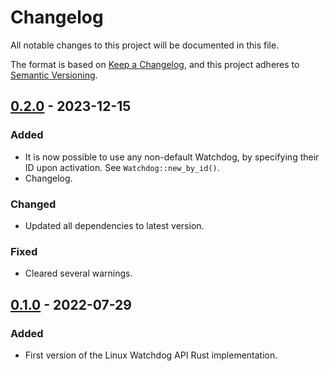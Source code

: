 # Changelog

All notable changes to this project will be documented in this file.

The format is based on [Keep a Changelog](https://keepachangelog.com/),
and this project adheres to [Semantic Versioning](https://semver.org/spec/v2.0.0.html).

## [0.2.0] - 2023-12-15

### Added

- It is now possible to use any non-default Watchdog, by specifying their ID upon activation. See `Watchdog::new_by_id()`.
- Changelog.

### Changed

- Updated all dependencies to latest version.

### Fixed

- Cleared several warnings.

## [0.1.0] - 2022-07-29

### Added

- First version of the Linux Watchdog API Rust implementation.

[unreleased]: https://github.com/doubleaj/watchdog-device/compare/v0.2.0...HEAD
[0.2.0]: https://github.com/doubleaj/watchdog-device/compare/v0.1.0...v0.2.0
[0.1.0]: https://github.com/doubleaj/watchdog-device/releases/tag/v0.1.0
